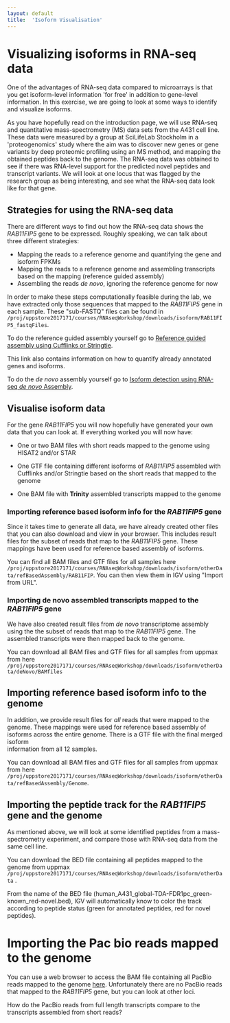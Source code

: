```yaml
---
layout: default
title:  'Isoform Visualisation'
---
```


# Visualizing isoforms in RNA-seq data


One of the advantages of RNA-seq data compared to microarrays is that you get 
isoform-level information 'for free' in addition to gene-level information. 
In this exercise, we are going to look at some ways to identify and visualize isoforms.

 As you have hopefully read on the introduction page, we will use RNA-seq and quantitative 
mass-spectrometry (MS) data sets from the A431 cell line. These data were measured by a 
group at SciLifeLab Stockholm in a 'proteogenomics' study where the aim was to discover 
new genes or gene variants by deep proteomic profiling using an MS method, and mapping 
the obtained peptides back to the genome. 
The RNA-seq data was obtained to see if there was RNA-level support for the predicted novel 
peptides and transcript variants. We will look at one locus that was flagged by the research 
group as being interesting, and see what the RNA-seq data look like for that gene.


## Strategies for using the RNA-seq data

There are different ways to find out how the RNA-seq data shows the *RAB11FIP5* gene to 
be expressed. Roughly speaking, we can talk about three different strategies:

*	Mapping the reads to a reference genome and quantifying the gene and isoform FPKMs  
*	Mapping the reads to a reference genome and assembling transcripts based on the mapping (reference guided assembly)  
*	Assembling the reads *de novo*, ignoring the reference genome for now  


In order to make these steps computationally feasible during the lab, we have extracted 
only those sequences that mapped to the *RAB11FIP5* gene in each sample. These "sub-FASTQ" 
files can be found in ``/proj/uppstore2017171/courses/RNAseqWorkshop/downloads/isoform/RAB11FIP5_fastqFiles``.
 

To do the reference guided assembly yourself go to [Reference guided assembly using Cufflinks or Stringtie](isoform-lab). 

This link also contains information on how to quantify already annotated genes and isoforms.

To do the *de novo* assembly yourself go to [Isoform detection using RNA-seq *de novo* Assembly](isoform-denovo).



## Visualise isoform data

For the gene *RAB11FIP5* you will now hopefully have generated your own data that you can look at. 
If everything worked you will now have:

 * One or two BAM files with short reads mapped to the genome using HISAT2 and/or STAR 

 * One GTF file containing different isoforms of *RAB11FIP5* assembled with Cufflinks and/or Stringtie based on the short reads that mapped to the genome
 
 * One BAM file with **Trinity** assembled transcripts mapped to the genome


### Importing reference based isoform info for the *RAB11FIP5* gene

Since it takes time to generate all data, we have already created other files that you can also download and view in your browser. This includes result files for the subset of reads that map to the *RAB11FIP5* gene. These mappings have been used for reference based assembly of isoforms. 

You can find all BAM files and GTF files for all samples here  `/proj/uppstore2017171/courses/RNAseqWorkshop/downloads/isoform/otherData/refBasedAssembly/RAB11FIP`. You can then view them in IGV using "Import from URL".

### Importing de novo assembled transcripts mapped to the *RAB11FIP5* gene

We have also created result files from *de novo* transcriptome assembly using the the subset of reads that map to the *RAB11FIP5* gene. The assembled transcripts were
then mapped back to the genome. 

You can download all BAM files and GTF files for all samples from uppmax from here `/proj/uppstore2017171/courses/RNAseqWorkshop/downloads/isoform/otherData/deNovo/BAMfiles`


## Importing reference based isoform info to the genome

In addition, we provide result files for *all* reads that were mapped to the genome. These mappings were used for 
reference based assembly of isoforms across the entire genome. There is a GTF file with the final merged isoform  
information from all 12 samples.  

You can download all BAM files and GTF files for all samples from uppmax from here `/proj/uppstore2017171/courses/RNAseqWorkshop/downloads/isoform/otherData/refBasedAssembly/Genome`. 

## Importing the peptide track for the *RAB11FIP5* gene and the genome                                                           

As mentioned above, we will look at some identified peptides from a mass-spectrometry 
experiment, and compare those with RNA-seq data from the same cell line.

You can download the BED file containing all peptides mapped to the genome from uppmax `/proj/uppstore2017171/courses/RNAseqWorkshop/downloads/isoform/otherData` .


From the name of the BED file (human_A431_global-TDA-FDR1pc_green-known_red-novel.bed), IGV will automatically know to color the track according to peptide status
(green for annotated peptides, red for novel peptides).


# Importing the Pac bio reads mapped to the genome                                                         

You can use a web browser to access the BAM file containing all PacBio reads mapped to the genome [here](https://export.uppmax.uu.se/b2013006/downloads/courses/RNAseqWorkshop/isoform/otherData/). Unfortunately there are no PacBio reads that mapped to the *RAB11FIP5* gene, but you can look at other loci.

How do the PacBio reads from full length transcripts compare to the transcripts assembled from short reads?






















